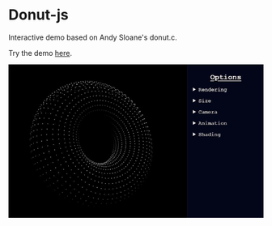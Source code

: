 # Donut-js
Interactive demo based on Andy Sloane's donut.c.

Try the demo [here](https://martinsomer.github.io/donut-js).

![Screenshot](/media/screenshot.jpg)
